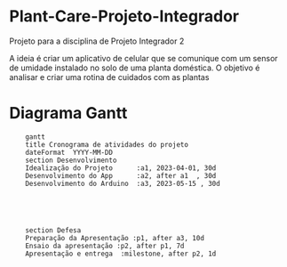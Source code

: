 # Plant-Care-Projeto-Integrador
Projeto para a disciplina de Projeto Integrador 2

A ideia é criar um aplicativo de celular que se comunique com um sensor de umidade instalado no solo de uma planta doméstica.
O objetivo é analisar e criar uma rotina de cuidados com as plantas 

# Diagrama Gantt

```mermaid
    gantt
    title Cronograma de atividades do projeto
    dateFormat  YYYY-MM-DD
    section Desenvolvimento 
    Idealização do Projeto      :a1, 2023-04-01, 30d
    Desenvolvimento do App      :a2, after a1  , 30d
    Desenvolvimento do Arduino  :a3, 2023-05-15 , 30d
    
    
    
  
    
    section Defesa
    Preparação da Apresentação :p1, after a3, 10d
    Ensaio da apresentação :p2, after p1, 7d
    Apresentação e entrega  :milestone, after p2, 1d
```
